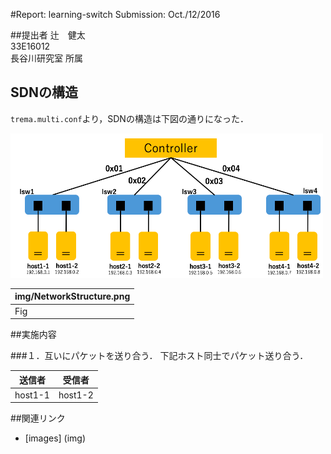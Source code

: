 #Report: learning-switch
Submission: Oct./12/2016  


##提出者
辻　健太  
33E16012  
長谷川研究室 所属  


## SDNの構造
`trema.multi.conf`より，SDNの構造は下図の通りになった．  

<img src="img/NetworkStructure.png" width="500px">  


|![]()img/NetworkStructure.png|  
|-----------------------------|  
|              Fig            |  

##実施内容

###１．互いにパケットを送り合う．
下記ホスト同士でパケット送り合う．  

|  送信者  |   受信者    |  
|:-------:|:----------:|  
| host1-1 |  host1-2   |  


##関連リンク
* [images] (img)
